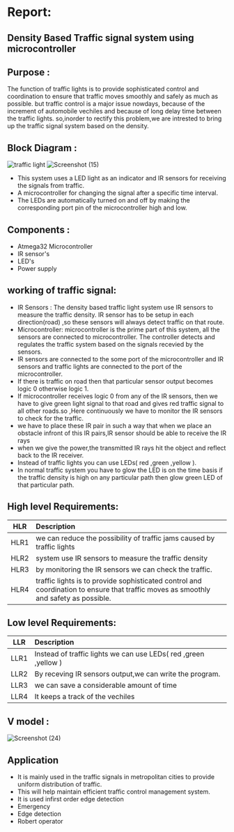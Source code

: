 # Report:
## Density Based Traffic signal system using microcontroller

## Purpose :
The function of traffic lights is to provide sophisticated control and coordination to ensure that traffic moves  smoothly and safely as much as possible.
but traffic control is a major issue nowdays, because of the increment of automobile vechiles and because of long delay time between the traffic lights.
so,inorder to rectify this problem,we are intrested to bring up the traffic  signal system based on the density.
## Block Diagram :
![traffic light](https://user-images.githubusercontent.com/98826329/154789753-173bc634-9b45-438c-92b5-d5259628c818.png)                     ![Screenshot (15)](https://user-images.githubusercontent.com/98826329/154787734-9b36b464-f20a-4a65-b1d2-55fcededefbe.png)


* This system uses a LED light as an indicator and  IR sensors for receiving the signals from traffic.
* A microcontroller for  changing the signal after a specific time interval.
* The LEDs are automatically turned on and off by making the corresponding port pin of the microcontroller high and low.
 
## Components :
* Atmega32 Microcontroller
* IR sensor's
* LED's
* Power supply

## working of traffic signal:
* IR Sensors : The density based traffic light system use IR sensors to measure the traffic density. IR sensor has to be setup in each direction(road) ,so these sensors will always detect traffic on that route.
* Microcontroller: microcontroller is the prime part of this system, all the sensors are connected to microcontroller. The controller detects and regulates the traffic system based on the signals recevied by the  sensors.
* IR sensors are connected to the some port of the microcontroller and IR sensors and traffic lights are connected to the port of the microcontroller.
*  If there is traffic on road then that particular sensor output becomes logic 0 otherwise logic 1.
*  If microcontroller receives logic 0 from any of the IR sensors, then we have to give green light signal to that road and gives red traffic signal to  all other roads.so ,Here continuously we have to monitor the IR sensors to check for the traffic.
*  we have to place these IR pair in such a way that when we place an obstacle infront of this IR pairs,IR sensor should be able to receive the IR rays 
*  when we give the power,the transmitted IR rays hit the object and reflect back to the IR receiver.
* Instead of traffic lights you can use LEDs( red ,green ,yellow ).             
* In normal traffic system you have to glow the LED is on the time basis if the traffic density is high on any particular path 
then glow green LED of that particular path.
             

## High level Requirements:
 |    HLR                        |              Description                  |  
 |-------------------------------|:------------------------------------------|
 |  HLR1                         |  we can reduce the possibility of traffic jams caused by traffic lights   |
 | HLR2                          | system use IR sensors to measure the traffic density |
 | HLR3                          | by monitoring the IR sensors we can check the traffic. |
 | HLR4                          |   traffic lights is to provide sophisticated control and coordination to ensure that traffic moves as smoothly and safety as possible.|
 
## Low level Requirements:
|    LLR       |              Description                  |
|-------------------------------|:------------------------------------------|
| LLR1 | Instead of traffic lights we can use LEDs( red ,green ,yellow ) |
| LLR2 | By receving IR sensors output,we can write the program.|
| LLR3 | we can save a considerable amount of time |
| LLR4 | It keeps a track of the vechiles |

## V model :
![Screenshot (24)](https://user-images.githubusercontent.com/98826329/154850996-2530b592-9765-4459-a8a4-c02b9b615206.png)


## Application
* It is mainly used in the traffic signals in metropolitan cities to provide uniform distribution of traffic.
* This will help maintain efficient traffic control management system.
* It is used infirst order edge detection
* Emergency
* Edge detection
* Robert operator
